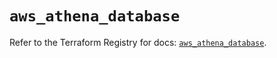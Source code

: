 # `aws_athena_database`

Refer to the Terraform Registry for docs: [`aws_athena_database`](https://registry.terraform.io/providers/hashicorp/aws/6.16.0/docs/resources/athena_database).
